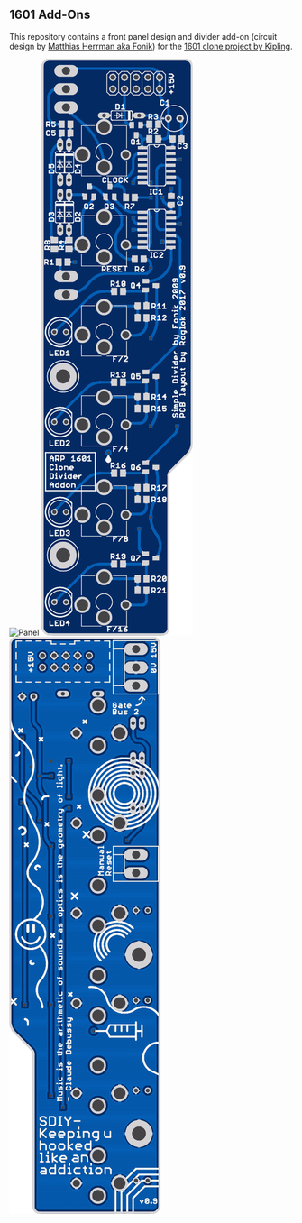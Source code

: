 ## 1601 Add-Ons

This repository contains a front panel design and divider add-on (circuit design by [Matthias Herrman aka Fonik](http://www.modular.fonik.de/)) for the [1601 clone project by Kipling](https://www.muffwiggler.com/forum/viewtopic.php?t=110640).

![Panel](/docs/ttsh_style_panel_preview.png?raw=true)
![PCB top](/docs/divider_top.png?raw=true)![PCB bottom](/docs/divider_bottom.png?raw=true)